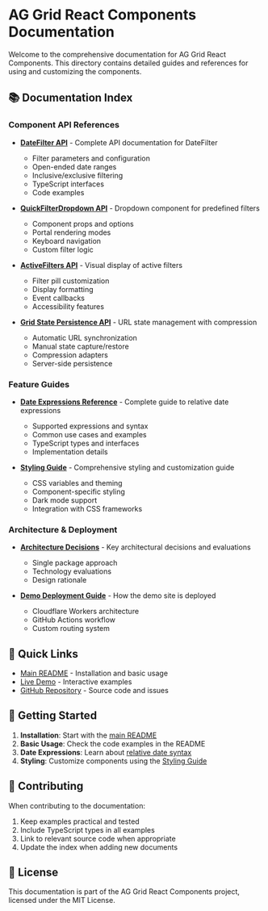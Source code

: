 # AG Grid React Components Documentation

Welcome to the comprehensive documentation for AG Grid React Components. This directory contains detailed guides and references for using and customizing the components.

## 📚 Documentation Index

### Component API References

- **[DateFilter API](./DATEFILTER_API.md)** - Complete API documentation for DateFilter

  - Filter parameters and configuration
  - Open-ended date ranges
  - Inclusive/exclusive filtering
  - TypeScript interfaces
  - Code examples

- **[QuickFilterDropdown API](./QUICKFILTERDROPDOWN_API.md)** - Dropdown component for predefined filters

  - Component props and options
  - Portal rendering modes
  - Keyboard navigation
  - Custom filter logic

- **[ActiveFilters API](./ACTIVEFILTERS_API.md)** - Visual display of active filters

  - Filter pill customization
  - Display formatting
  - Event callbacks
  - Accessibility features

- **[Grid State Persistence API](./GRIDSTATE_API.md)** - URL state management with compression
  - Automatic URL synchronization
  - Manual state capture/restore
  - Compression adapters
  - Server-side persistence

### Feature Guides

- **[Date Expressions Reference](./DATE_EXPRESSIONS.md)** - Complete guide to relative date expressions

  - Supported expressions and syntax
  - Common use cases and examples
  - TypeScript types and interfaces
  - Implementation details

- **[Styling Guide](./STYLING_GUIDE.md)** - Comprehensive styling and customization guide
  - CSS variables and theming
  - Component-specific styling
  - Dark mode support
  - Integration with CSS frameworks

### Architecture & Deployment

- **[Architecture Decisions](./decisions/)** - Key architectural decisions and evaluations

  - Single package approach
  - Technology evaluations
  - Design rationale

- **[Demo Deployment Guide](./DEMO-DEPLOYMENT.md)** - How the demo site is deployed
  - Cloudflare Workers architecture
  - GitHub Actions workflow
  - Custom routing system

## 🚀 Quick Links

- [Main README](../README.md) - Installation and basic usage
- [Live Demo](https://demo.rozich.net/ag-grid-react-components/) - Interactive examples
- [GitHub Repository](https://github.com/ryanrozich/ag-grid-react-components) - Source code and issues

## 📖 Getting Started

1. **Installation**: Start with the [main README](../README.md)
2. **Basic Usage**: Check the code examples in the README
3. **Date Expressions**: Learn about [relative date syntax](./DATE_EXPRESSIONS.md)
4. **Styling**: Customize components using the [Styling Guide](./STYLING_GUIDE.md)

## 🤝 Contributing

When contributing to the documentation:

1. Keep examples practical and tested
2. Include TypeScript types in all examples
3. Link to relevant source code when appropriate
4. Update the index when adding new documents

## 📄 License

This documentation is part of the AG Grid React Components project, licensed under the MIT License.
